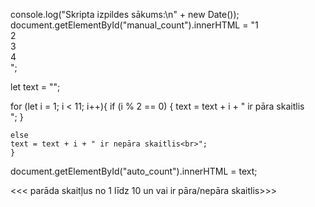 console.log("Skripta izpildes sākums:\n" + new Date());
document.getElementById("manual_count").innerHTML = "1<br>2<br>3<br>4<br>"; 

let text = ""; 

for (let i = 1; i < 11; i++){
    if (i % 2 == 0) {
    text = text + i + " ir pāra skaitlis<br>"; 
}

    else
    text = text + i + " ir nepāra skaitlis<br>"; 
    }



document.getElementById("auto_count").innerHTML = text; 


<<< parāda skaitļus no 1 līdz 10 un vai ir pāra/nepāra skaitlis>>> 


